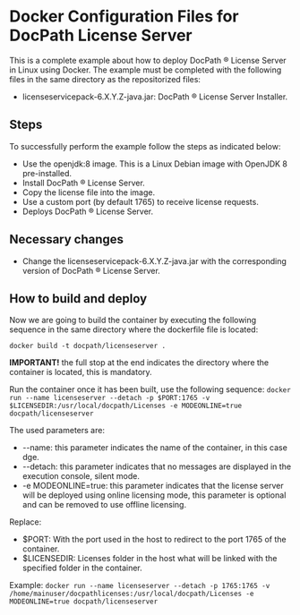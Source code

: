 # Docker Configuration Files for DocPath License Server

This is a complete example about how to deploy DocPath ® License Server in Linux using Docker. The example must be completed with the following files in the same directory as the repositorized files:

- licenseservicepack-6.X.Y.Z-java.jar: DocPath ® License Server Installer.
 
## Steps 
To successfully perform the example follow the steps as indicated below:
- Use the openjdk:8 image. This is a Linux Debian image with OpenJDK 8 pre-installed.
- Install DocPath ® License Server.
- Copy the license file into the image.
- Use a custom port (by default 1765) to receive license requests.
- Deploys DocPath ® License Server.

## Necessary changes
- Change the licenseservicepack-6.X.Y.Z-java.jar with the corresponding version of DocPath ® License Server.

## How to build and deploy
Now we are going to build the container by executing the following sequence in the same directory where the dockerfile file is located:

`docker build -t docpath/licenseserver . `

**IMPORTANT!** the full stop at the end indicates the directory where the container is located, this is mandatory.

Run the container once it has been built, use the following sequence:
`docker run --name licenseserver --detach -p $PORT:1765 -v $LICENSEDIR:/usr/local/docpath/Licenses -e MODEONLINE=true docpath/licenseserver`

The used parameters are:
- --name: this parameter indicates the name of the container, in this case dge.
- --detach: this parameter indicates that no messages are displayed in the execution console, silent mode.
- -e MODEONLINE=true: this parameter indicates that the license server will be deployed using online licensing mode, this parameter is optional and can be removed to use offline licensing.

Replace:
- $PORT: With the port used in the host to redirect to the port 1765 of the container.
- $LICENSEDIR: Licenses folder in the host what will be linked with the specified folder in the container.

Example:
`docker run --name licenseserver --detach -p 1765:1765 -v /home/mainuser/docpathlicenses:/usr/local/docpath/Licenses -e MODEONLINE=true docpath/licenseserver` 
